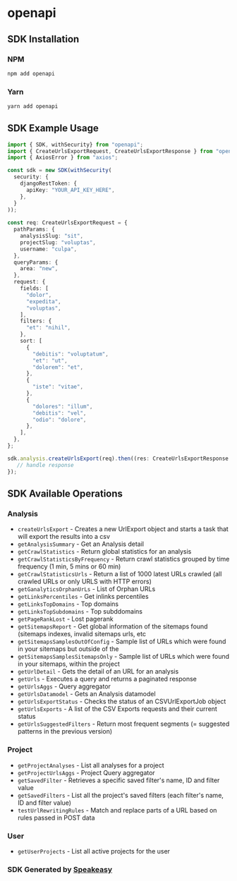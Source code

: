 # openapi

<!-- Start SDK Installation -->
## SDK Installation

### NPM

```bash
npm add openapi
```

### Yarn

```bash
yarn add openapi
```
<!-- End SDK Installation -->

## SDK Example Usage
<!-- Start SDK Example Usage -->
```typescript
import { SDK, withSecurity} from "openapi";
import { CreateUrlsExportRequest, CreateUrlsExportResponse } from "openapi/src/sdk/models/operations";
import { AxiosError } from "axios";

const sdk = new SDK(withSecurity(
  security: {
    djangoRestToken: {
      apiKey: "YOUR_API_KEY_HERE",
    },
  }
));
    
const req: CreateUrlsExportRequest = {
  pathParams: {
    analysisSlug: "sit",
    projectSlug: "voluptas",
    username: "culpa",
  },
  queryParams: {
    area: "new",
  },
  request: {
    fields: [
      "dolor",
      "expedita",
      "voluptas",
    ],
    filters: {
      "et": "nihil",
    },
    sort: [
      {
        "debitis": "voluptatum",
        "et": "ut",
        "dolorem": "et",
      },
      {
        "iste": "vitae",
      },
      {
        "dolores": "illum",
        "debitis": "vel",
        "odio": "dolore",
      },
    ],
  },
};

sdk.analysis.createUrlsExport(req).then((res: CreateUrlsExportResponse | AxiosError) => {
   // handle response
});
```
<!-- End SDK Example Usage -->

<!-- Start SDK Available Operations -->
## SDK Available Operations

### Analysis

* `createUrlsExport` - Creates a new UrlExport object and starts a task that will export the results into a csv
* `getAnalysisSummary` - Get an Analysis detail
* `getCrawlStatistics` - Return global statistics for an analysis
* `getCrawlStatisticsByFrequency` - Return crawl statistics grouped by time frequency (1 min, 5 mins or 60 min)
* `getCrawlStatisticsUrls` - Return a list of 1000 latest URLs crawled (all crawled URLs or only URLS with HTTP errors)
* `getGanalyticsOrphanUrLs` - List of Orphan URLs
* `getLinksPercentiles` - Get inlinks percentiles
* `getLinksTopDomains` - Top domains
* `getLinksTopSubdomains` - Top subddomains
* `getPageRankLost` - Lost pagerank
* `getSitemapsReport` - Get global information of the sitemaps found (sitemaps indexes, invalid sitemaps urls, etc
* `getSitemapsSamplesOutOfConfig` - Sample list of URLs which were found in your sitemaps but outside of the
* `getSitemapsSamplesSitemapsOnly` - Sample list of URLs which were found in your sitemaps, within the project
* `getUrlDetail` - Gets the detail of an URL for an analysis
* `getUrls` - Executes a query and returns a paginated response
* `getUrlsAggs` - Query aggregator
* `getUrlsDatamodel` - Gets an Analysis datamodel
* `getUrlsExportStatus` - Checks the status of an CSVUrlExportJob object
* `getUrlsExports` - A list of the CSV Exports requests and their current status
* `getUrlsSuggestedFilters` - Return most frequent segments (= suggested patterns in the previous version)

### Project

* `getProjectAnalyses` - List all analyses for a project
* `getProjectUrlsAggs` - Project Query aggregator
* `getSavedFilter` - Retrieves a specific saved filter's name, ID and filter value
* `getSavedFilters` - List all the project's saved filters (each filter's name, ID and filter value)
* `testUrlRewritingRules` - Match and replace parts of a URL based on rules passed in POST data

### User

* `getUserProjects` - List all active projects for the user

<!-- End SDK Available Operations -->

### SDK Generated by [Speakeasy](https://docs.speakeasyapi.dev/docs/using-speakeasy/client-sdks)
